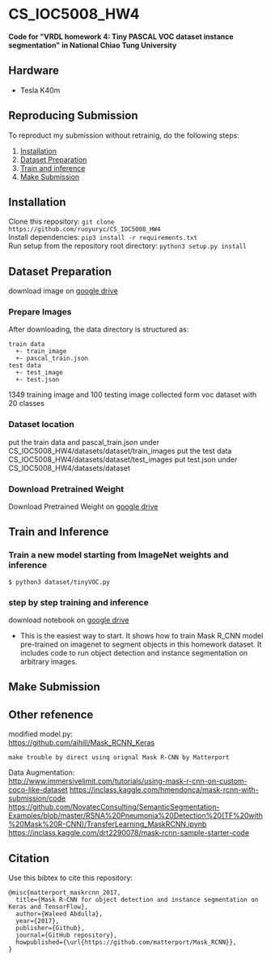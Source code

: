 # CS_IOC5008_HW4
**Code for "VRDL homework 4: Tiny PASCAL VOC dataset instance segmentation" in National Chiao Tung University**
## Hardware
 - Tesla K40m  
## Reproducing Submission
To reproduct my submission without retrainig, do the following steps:
1. [Installation](#installation)
2. [Dataset Preparation](#Dataset-Preparation)
5. [Train and inference](#Train-and-inference)
6. [Make Submission](#make-submission)


## Installation
Clone this repository:
```git clone https://github.com/ruoyuryc/CS_IOC5008_HW4```</br>
Install dependencies:
```pip3 install -r requirements.txt```</br>
Run setup from the repository root directory:
```python3 setup.py install```</br>
## Dataset Preparation
download image on [google drive](https://drive.google.com/drive/u/3/folders/1fGg03EdBAxjFumGHHNhMrz2sMLLH04FK)
### Prepare Images
After downloading, the data directory is structured as:
```
train data
  +- train_image
  +- pascal_train.json
test data
  +- test_image
  +- test.json
```

1349 training image and 100 testing image collected form voc dataset with 20 classes</br>
### Dataset location
put the train data and pascal_train.json under CS_IOC5008_HW4/datasets/dataset/train_images
put the test data  CS_IOC5008_HW4/datasets/dataset/test_images
put test.json under CS_IOC5008_HW4/datasets/dataset

### Download Pretrained Weight
Download Pretrained Weight on [google drive](https://drive.google.com/file/d/1f6xUQBtY_p23lwXIo87NBR3Z5nS80rcE/view?usp=sharing)

## Train and Inference
### Train a new model starting from ImageNet weights and inference
```
$ python3 dataset/tinyVOC.py 
```
### step by step training and inference
download notebook on [google drive](https://drive.google.com/file/d/1iYKLUtJBNXG5UyJhOiPTkG4LWv2yYFzy/view?usp=sharing)
* This is the easiest way to start. It shows how to train Mask R_CNN model pre-trained on imagenet to segment objects in this homework dataset. It includes code to run object detection and instance segmentation on arbitrary images.


## Make Submission


## Other refenence
modified model.py: </br>
https://github.com/aihill/Mask_RCNN_Keras</br>
```
make trouble by direct using orignal Mask R-CNN by Matterport
```
Data Augmentation:</br>
http://www.immersivelimit.com/tutorials/using-mask-r-cnn-on-custom-coco-like-dataset
https://inclass.kaggle.com/hmendonca/mask-rcnn-with-submission/code
https://github.com/NovatecConsulting/SemanticSegmentation-Examples/blob/master/RSNA%20Pneumonia%20Detection%20(TF%20with%20Mask%20R-CNN)/TransferLearning_MaskRCNN.ipynb
https://inclass.kaggle.com/drt2290078/mask-rcnn-sample-starter-code


## Citation
Use this bibtex to cite this repository:
```
@misc{matterport_maskrcnn_2017,
  title={Mask R-CNN for object detection and instance segmentation on Keras and TensorFlow},
  author={Waleed Abdulla},
  year={2017},
  publisher={Github},
  journal={GitHub repository},
  howpublished={\url{https://github.com/matterport/Mask_RCNN}},
}
